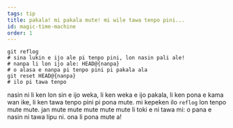 ```yaml
---
tags: tip
title: pakala! mi pakala mute! mi wile tawa tenpo pini...
id: magic-time-machine
order: 1
---
```


```git
git reflog
# sina lukin e ijo ale pi tenpo pini, lon nasin pali ale!
# nanpa li lon ijo ale: HEAD@{nanpa}
# o alasa e nanpa pi tenpo pini pi pakala ala
git reset HEAD@{nanpa}
# ilo pi tawa tenpo
```

nasin ni li ken lon sin e ijo weka, li ken weka e ijo pakala, li ken pona e kama wan ike, li ken tawa tenpo pini pi pona mute. mi kepeken ilo `reflog` lon tenpo mute mute. jan mute mute mute mute mute li toki e ni tawa mi: o pana e nasin ni tawa lipu ni. ona li pona mute a!
